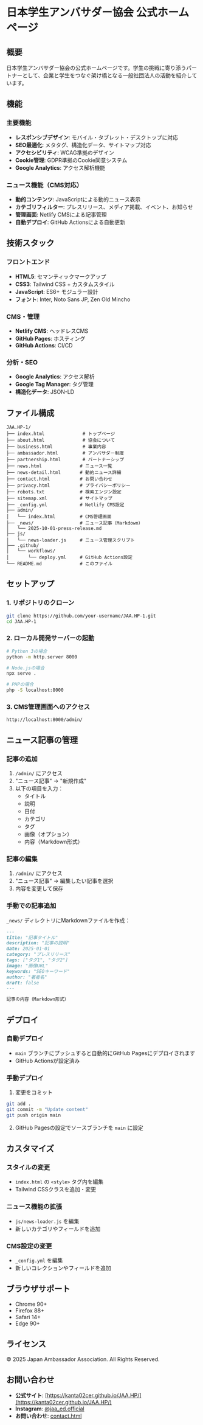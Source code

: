# 日本学生アンバサダー協会 公式ホームページ

## 概要

日本学生アンバサダー協会の公式ホームページです。学生の挑戦に寄り添うパートナーとして、企業と学生をつなぐ架け橋となる一般社団法人の活動を紹介しています。

## 機能

### 主要機能
- **レスポンシブデザイン**: モバイル・タブレット・デスクトップに対応
- **SEO最適化**: メタタグ、構造化データ、サイトマップ対応
- **アクセシビリティ**: WCAG準拠のデザイン
- **Cookie管理**: GDPR準拠のCookie同意システム
- **Google Analytics**: アクセス解析機能

### ニュース機能（CMS対応）
- **動的コンテンツ**: JavaScriptによる動的ニュース表示
- **カテゴリフィルター**: プレスリリース、メディア掲載、イベント、お知らせ
- **管理画面**: Netlify CMSによる記事管理
- **自動デプロイ**: GitHub Actionsによる自動更新

## 技術スタック

### フロントエンド
- **HTML5**: セマンティックマークアップ
- **CSS3**: Tailwind CSS + カスタムスタイル
- **JavaScript**: ES6+ モジュラー設計
- **フォント**: Inter, Noto Sans JP, Zen Old Mincho

### CMS・管理
- **Netlify CMS**: ヘッドレスCMS
- **GitHub Pages**: ホスティング
- **GitHub Actions**: CI/CD

### 分析・SEO
- **Google Analytics**: アクセス解析
- **Google Tag Manager**: タグ管理
- **構造化データ**: JSON-LD

## ファイル構成

```
JAA.HP-1/
├── index.html              # トップページ
├── about.html              # 協会について
├── business.html           # 事業内容
├── ambassador.html         # アンバサダー制度
├── partnership.html        # パートナーシップ
├── news.html              # ニュース一覧
├── news-detail.html       # 動的ニュース詳細
├── contact.html           # お問い合わせ
├── privacy.html           # プライバシーポリシー
├── robots.txt             # 検索エンジン設定
├── sitemap.xml            # サイトマップ
├── _config.yml            # Netlify CMS設定
├── admin/
│   └── index.html         # CMS管理画面
├── _news/                 # ニュース記事（Markdown）
│   └── 2025-10-01-press-release.md
├── js/
│   └── news-loader.js     # ニュース管理スクリプト
├── .github/
│   └── workflows/
│       └── deploy.yml     # GitHub Actions設定
└── README.md              # このファイル
```

## セットアップ

### 1. リポジトリのクローン
```bash
git clone https://github.com/your-username/JAA.HP-1.git
cd JAA.HP-1
```

### 2. ローカル開発サーバーの起動
```bash
# Python 3の場合
python -m http.server 8000

# Node.jsの場合
npx serve .

# PHPの場合
php -S localhost:8000
```

### 3. CMS管理画面へのアクセス
```
http://localhost:8000/admin/
```

## ニュース記事の管理

### 記事の追加
1. `/admin/` にアクセス
2. "ニュース記事" → "新規作成"
3. 以下の項目を入力：
   - タイトル
   - 説明
   - 日付
   - カテゴリ
   - タグ
   - 画像（オプション）
   - 内容（Markdown形式）

### 記事の編集
1. `/admin/` にアクセス
2. "ニュース記事" → 編集したい記事を選択
3. 内容を変更して保存

### 手動での記事追加
`_news/` ディレクトリにMarkdownファイルを作成：

```markdown
---
title: "記事タイトル"
description: "記事の説明"
date: 2025-01-01
category: "プレスリリース"
tags: ["タグ1", "タグ2"]
image: "画像URL"
keywords: "SEOキーワード"
author: "著者名"
draft: false
---

記事の内容（Markdown形式）
```

## デプロイ

### 自動デプロイ
- `main` ブランチにプッシュすると自動的にGitHub Pagesにデプロイされます
- GitHub Actionsが設定済み

### 手動デプロイ
1. 変更をコミット
```bash
git add .
git commit -m "Update content"
git push origin main
```

2. GitHub Pagesの設定でソースブランチを `main` に設定

## カスタマイズ

### スタイルの変更
- `index.html` の `<style>` タグ内を編集
- Tailwind CSSクラスを追加・変更

### ニュース機能の拡張
- `js/news-loader.js` を編集
- 新しいカテゴリやフィールドを追加

### CMS設定の変更
- `_config.yml` を編集
- 新しいコレクションやフィールドを追加

## ブラウザサポート

- Chrome 90+
- Firefox 88+
- Safari 14+
- Edge 90+

## ライセンス

© 2025 Japan Ambassador Association. All Rights Reserved.

## お問い合わせ

- **公式サイト**: [https://kanta02cer.github.io/JAA.HP/](https://kanta02cer.github.io/JAA.HP/)
- **Instagram**: [@jaa_ed.official](https://www.instagram.com/jaa_ed.official/)
- **お問い合わせ**: [contact.html](contact.html)
